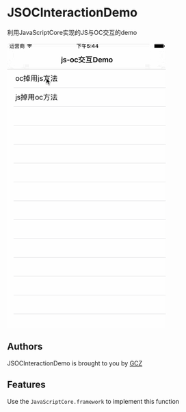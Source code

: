 # JSOCInteractionDemo
利用JavaScriptCore实现的JS与OC交互的demo

![Demo](demo.gif)

## Authors
JSOCInteractionDemo is brought to you by [GCZ](https://github.com/GongChuanZan)

## Features
Use the `JavaScriptCore.framework` to implement this function

